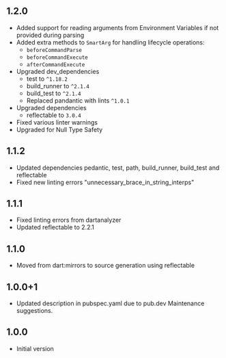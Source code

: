 ## 1.2.0

- Added support for reading arguments from Environment Variables if not provided during parsing
- Added extra methods to `SmartArg` for handling lifecycle operations:
  - `beforeCommandParse`
  - `beforeCommandExecute`
  - `afterCommandExecute`
- Upgraded dev_dependencies
  - test to `^1.18.2`
  - build_runner to `^2.1.4`
  - build_test to `^2.1.4`
  - Replaced pandantic with lints `^1.0.1`
- Upgraded dependencies
  - reflectable to `3.0.4`
- Fixed various linter warnings
- Upgraded for Null Type Safety

## 1.1.2

- Updated dependencies pedantic, test, path, build_runner, build_test and reflectable
- Fixed new linting errors "unnecessary_brace_in_string_interps"

## 1.1.1

- Fixed linting errors from dartanalyzer
- Updated reflectable to 2.2.1

## 1.1.0

- Moved from dart:mirrors to source generation using reflectable

## 1.0.0+1

- Updated description in pubspec.yaml due to pub.dev Maintenance suggestions.

## 1.0.0

- Initial version
